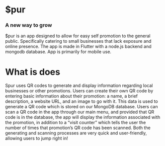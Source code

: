 # $pur
### A new way to grow

$pur is an app designed to allow for easy self promotion to the general public. Specifically catering to small businesses that lack exposure and online presence. 
The app is made in Flutter with a node.js backend and mongodb database. App is primarily for mobile use.

# What is does
Spur uses QR codes to generate and display information regarding local businesses or other promotions. Users can create their own QR code by entering basic information about their promotion: a name, a brief description, a website URL, and an image to go with it. This data is used to generate a QR code which is stored on our MongoDB database. Users can scan a QR code in the app through our main menu, and provided that QR code is in the database, the app will display the information associated with the promotion, in addition to a “visit counter” which tells the user the number of times that promotion’s QR code has been scanned. Both the generating and scanning processes are very quick and user-friendly, allowing users to jump right in!

